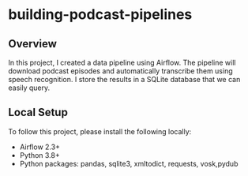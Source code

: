 # building-podcast-pipelines

## Overview

In this project, I created a data pipeline using Airflow. The pipeline will download podcast episodes and automatically transcribe them using speech recognition. I store the results in a SQLite database that we can easily query.


## Local Setup
To follow this project, please install the following locally:

- Airflow 2.3+
- Python 3.8+
- Python packages: pandas, sqlite3, xmltodict, requests, vosk,pydub
